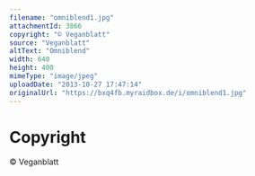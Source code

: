 ```yaml
---
filename: "omniblend1.jpg"
attachmentId: 3866
copyright: "© Veganblatt"
source: "Veganblatt"
altText: "Omniblend"
width: 640
height: 400
mimeType: "image/jpeg"
uploadDate: "2013-10-27 17:47:14"
originalUrl: "https://bxq4fb.myraidbox.de/i/omniblend1.jpg"
---
```


# Copyright

© Veganblatt

